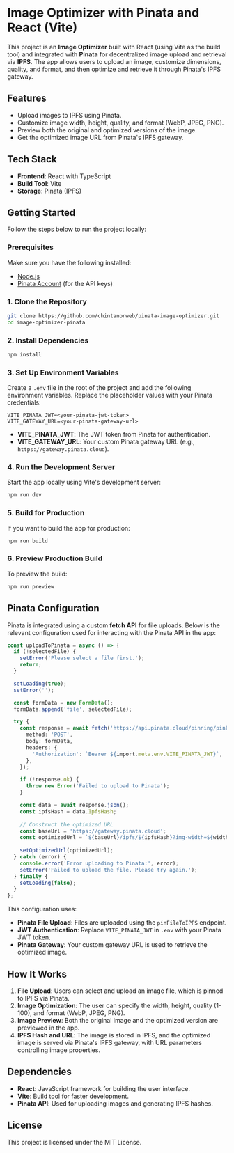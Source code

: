 # **Image Optimizer with Pinata and React (Vite)**

This project is an **Image Optimizer** built with React (using Vite as the build tool) and integrated with **Pinata** for decentralized image upload and retrieval via **IPFS**. The app allows users to upload an image, customize dimensions, quality, and format, and then optimize and retrieve it through Pinata's IPFS gateway.

## **Features**
- Upload images to IPFS using Pinata.
- Customize image width, height, quality, and format (WebP, JPEG, PNG).
- Preview both the original and optimized versions of the image.
- Get the optimized image URL from Pinata's IPFS gateway.

## **Tech Stack**
- **Frontend**: React with TypeScript
- **Build Tool**: Vite
- **Storage**: Pinata (IPFS)

## **Getting Started**

Follow the steps below to run the project locally:

### **Prerequisites**
Make sure you have the following installed:
- [Node.js](https://nodejs.org/)
- [Pinata Account](https://www.pinata.cloud/) (for the API keys)

### **1. Clone the Repository**
```bash
git clone https://github.com/chintanonweb/pinata-image-optimizer.git
cd image-optimizer-pinata
```

### **2. Install Dependencies**
```bash
npm install
```

### **3. Set Up Environment Variables**
Create a `.env` file in the root of the project and add the following environment variables. Replace the placeholder values with your Pinata credentials:

```
VITE_PINATA_JWT=<your-pinata-jwt-token>
VITE_GATEWAY_URL=<your-pinata-gateway-url>
```

- **VITE_PINATA_JWT**: The JWT token from Pinata for authentication.
- **VITE_GATEWAY_URL**: Your custom Pinata gateway URL (e.g., `https://gateway.pinata.cloud`).

### **4. Run the Development Server**
Start the app locally using Vite's development server:
```bash
npm run dev
```

### **5. Build for Production**
If you want to build the app for production:
```bash
npm run build
```

### **6. Preview Production Build**
To preview the build:
```bash
npm run preview
```

## **Pinata Configuration**

Pinata is integrated using a custom **fetch API** for file uploads. Below is the relevant configuration used for interacting with the Pinata API in the app:

```typescript
const uploadToPinata = async () => {
  if (!selectedFile) {
    setError('Please select a file first.');
    return;
  }

  setLoading(true);
  setError('');

  const formData = new FormData();
  formData.append('file', selectedFile);

  try {
    const response = await fetch('https://api.pinata.cloud/pinning/pinFileToIPFS', {
      method: 'POST',
      body: formData,
      headers: {
        'Authorization': `Bearer ${import.meta.env.VITE_PINATA_JWT}`,
      },
    });

    if (!response.ok) {
      throw new Error('Failed to upload to Pinata');
    }

    const data = await response.json();
    const ipfsHash = data.IpfsHash;
    
    // Construct the optimized URL
    const baseUrl = 'https://gateway.pinata.cloud';
    const optimizedUrl = `${baseUrl}/ipfs/${ipfsHash}?img-width=${width}&img-height=${height}&img-quality=${quality}&img-format=${format}`;
    
    setOptimizedUrl(optimizedUrl);
  } catch (error) {
    console.error('Error uploading to Pinata:', error);
    setError('Failed to upload the file. Please try again.');
  } finally {
    setLoading(false);
  }
};
```

This configuration uses:
- **Pinata File Upload**: Files are uploaded using the `pinFileToIPFS` endpoint.
- **JWT Authentication**: Replace `VITE_PINATA_JWT` in `.env` with your Pinata JWT token.
- **Pinata Gateway**: Your custom gateway URL is used to retrieve the optimized image.

## **How It Works**
1. **File Upload**: Users can select and upload an image file, which is pinned to IPFS via Pinata.
2. **Image Optimization**: The user can specify the width, height, quality (1-100), and format (WebP, JPEG, PNG).
3. **Image Preview**: Both the original image and the optimized version are previewed in the app.
4. **IPFS Hash and URL**: The image is stored in IPFS, and the optimized image is served via Pinata's IPFS gateway, with URL parameters controlling image properties.

## **Dependencies**
- **React**: JavaScript framework for building the user interface.
- **Vite**: Build tool for faster development.
- **Pinata API**: Used for uploading images and generating IPFS hashes.

## **License**
This project is licensed under the MIT License.